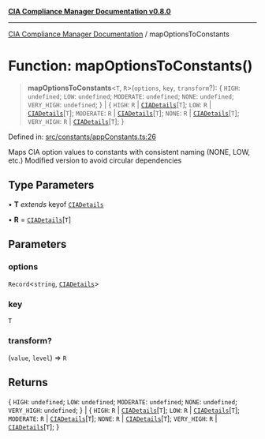 [**CIA Compliance Manager Documentation v0.8.0**](../README.md)

***

[CIA Compliance Manager Documentation](../globals.md) / mapOptionsToConstants

# Function: mapOptionsToConstants()

> **mapOptionsToConstants**\<`T`, `R`\>(`options`, `key`, `transform`?): \{ `HIGH`: `undefined`; `LOW`: `undefined`; `MODERATE`: `undefined`; `NONE`: `undefined`; `VERY_HIGH`: `undefined`; \} \| \{ `HIGH`: `R` \| [`CIADetails`](../interfaces/CIADetails.md)\[`T`\]; `LOW`: `R` \| [`CIADetails`](../interfaces/CIADetails.md)\[`T`\]; `MODERATE`: `R` \| [`CIADetails`](../interfaces/CIADetails.md)\[`T`\]; `NONE`: `R` \| [`CIADetails`](../interfaces/CIADetails.md)\[`T`\]; `VERY_HIGH`: `R` \| [`CIADetails`](../interfaces/CIADetails.md)\[`T`\]; \}

Defined in: [src/constants/appConstants.ts:26](https://github.com/Hack23/cia-compliance-manager/blob/78912779fad2796d4afcf9e0a863cca80a66b25f/src/constants/appConstants.ts#L26)

Maps CIA option values to constants with consistent naming (NONE, LOW, etc.)
Modified version to avoid circular dependencies

## Type Parameters

• **T** *extends* keyof [`CIADetails`](../interfaces/CIADetails.md)

• **R** = [`CIADetails`](../interfaces/CIADetails.md)\[`T`\]

## Parameters

### options

`Record`\<`string`, [`CIADetails`](../interfaces/CIADetails.md)\>

### key

`T`

### transform?

(`value`, `level`) => `R`

## Returns

\{ `HIGH`: `undefined`; `LOW`: `undefined`; `MODERATE`: `undefined`; `NONE`: `undefined`; `VERY_HIGH`: `undefined`; \} \| \{ `HIGH`: `R` \| [`CIADetails`](../interfaces/CIADetails.md)\[`T`\]; `LOW`: `R` \| [`CIADetails`](../interfaces/CIADetails.md)\[`T`\]; `MODERATE`: `R` \| [`CIADetails`](../interfaces/CIADetails.md)\[`T`\]; `NONE`: `R` \| [`CIADetails`](../interfaces/CIADetails.md)\[`T`\]; `VERY_HIGH`: `R` \| [`CIADetails`](../interfaces/CIADetails.md)\[`T`\]; \}
